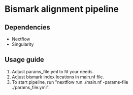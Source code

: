 # Bismark alignment pipeline


## Dependencies
  - Nextflow
  - Singularity

    
## Usage guide
  1. Adjust params_file.yml to fit your needs.
  2. Adjust bismark index locations in main.nf file.
  3. To start pipeline, run "nextflow run ./main.nf -params-file ./params_file.yml".

